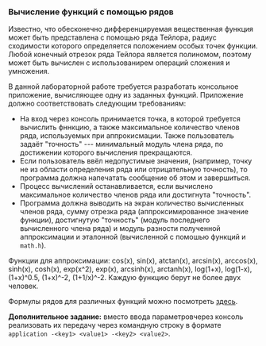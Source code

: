 ### Вычисление функций с помощью рядов

Известно, что обесконечно дифференцируемая вещественная функция может быть представлена с помощью ряда Тейлора, радиус сходимости которого определяется положением особых точек функции. Любой конечный отрезок ряда Тейлора является полиномом, поэтому может быть вычислен с использованирем операций сложения и умножения.

В данной лабораторной работе требуется разработать консольное приложение, вычисляющее одну из заданных функций. Приложение должно соответствовать следующим требованиям:

- На вход через консоль принимается точка, в которой требуется вычислить фннкцию, а
  также максимальное количество членов ряда, используемых при аппрокисмации. Также пользователь задаёт "точность" --- минимальный модуль члена ряда, по достижении которого вычисления прекращаются.
- Если пользователь ввёл недопустимые значения, (например, точку не из области определения ряда или отрицательную точность), то программа должна напечатать сообщение об этом и завершиться.
- Процесс вычислений останавливается, если вычислено максимальное количество членов ряда или достигнута "точность".
- Программа должна выводить на экран количество вычисленных членов ряда, сумму отрезка ряда (аппроксимированное значение функции), достигнутую "точность" (модуль последнего вычисленного члена ряда) и модуль разности полученной аппроксимации и эталонной (вычисленной с помошью функций и `math.h`).

Функции для аппроксимации: cos(x), sin(x), atctan(x), arcsin(x), arccos(x), sinh(x), cosh(x), exp(x^2), exp(x), arcsinh(x), arctanh(x), log(1+x), log(1-x), (1+x)^0.5, (1+x)^-2, (1+1/x)^-2. Каждую функцию берут не более двух человек.

Формулы рядов для различных функций можно посмотреть [здесь][series_ref].

**Дополнительное задание:** вместо ввода параметровчерез консоль реализовать их передачу через командную строку в формате `application -<key1> <value1> -<key2> <value2>`.

[series_ref]: https://en.wikipedia.org/wiki/Taylor_series
